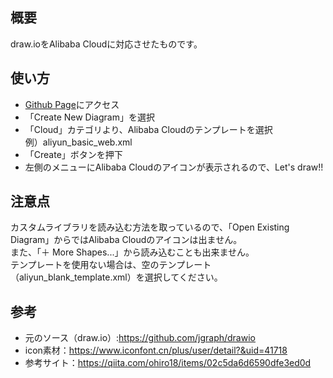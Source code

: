 概要
-----
draw.ioをAlibaba Cloudに対応させたものです。  

使い方
-----
- [Github Page](https://satouruzg.github.io/src/main/webapp/index.html)にアクセス
- 「Create New Diagram」を選択
- 「Cloud」カテゴリより、Alibaba Cloudのテンプレートを選択  
例）aliyun_basic_web.xml
- 「Create」ボタンを押下
- 左側のメニューにAlibaba Cloudのアイコンが表示されるので、Let's draw!!

注意点
-----
カスタムライブラリを読み込む方法を取っているので、「Open Existing Diagram」からではAlibaba Cloudのアイコンは出ません。  
また、「＋ More Shapes...」から読み込むことも出来ません。  
テンプレートを使用ない場合は、空のテンプレート（aliyun_blank_template.xml）を選択してください。

参考
-------
- 元のソース（draw.io）:https://github.com/jgraph/drawio
- icon素材：https://www.iconfont.cn/plus/user/detail?&uid=41718
- 参考サイト：https://qiita.com/ohiro18/items/02c5da6d6590dfe3ed0d
